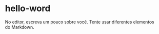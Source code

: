# hello-word

No editor, escreva um pouco sobre você. Tente usar diferentes elementos do Markdown.










